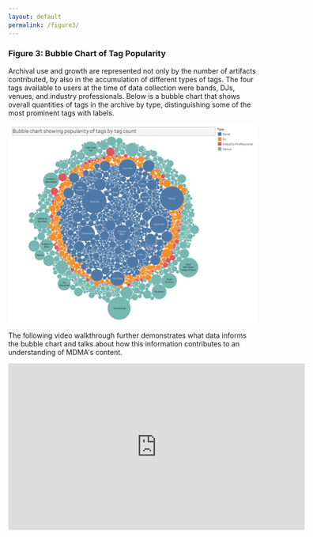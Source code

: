 ```yaml
---
layout: default
permalink: /figure3/
---
```


### Figure 3: Bubble Chart of Tag Popularity

Archival use and growth are represented not only by the number of artifacts contributed, by also in the accumulation of different types of tags. The four tags available to users at the time of data collection were bands, DJs, venues, and industry professionals. Below is a bubble chart that shows overall quantities of tags in the archive by type, distinguishing some of the most prominent tags with labels.

![Bubble Chart](/assets/img/BubbleChart.png)

The following video walkthrough further demonstrates what data informs the bubble chart and talks about how this information contributes to an understanding of MDMA's content.

<iframe title="Bubble Chart Walkthrough" src="https://purl.dlib.indiana.edu/iudl/media/465544j641?urlappend=%2Fembed" width="600" height="337" frameborder="0" webkitallowfullscreen mozallowfullscreen allowfullscreen></iframe>
